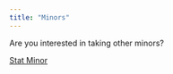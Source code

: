 ```yaml
---
title: "Minors"
---
```


Are you interested in taking other minors?

[Stat Minor](/academics/minors/stats/)
